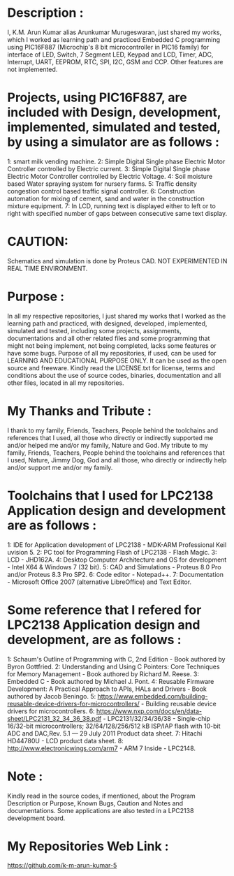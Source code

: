 ﻿Description :
=============
I,  K.M. Arun Kumar alias Arunkumar Murugeswaran, just shared my works, which I worked as learning path and practiced Embedded C programming using PIC16F887 (Microchip's 8 bit microcontroller in PIC16 family) for interface of LED, Switch, 7 Segment LED, Keypad and LCD, Timer, ADC, Interrupt, UART, EEPROM, RTC, SPI, I2C, GSM and CCP. Other features are not implemented. 

Projects, using PIC16F887, are included with Design, development, implemented, simulated and tested, by using a simulator are as follows :
===========================================================================================================================================
 1: smart milk vending machine. 
 2: Simple Digital Single phase Electric Motor Controller controlled by Electric current.
 3: Simple Digital Single phase Electric Motor Controller controlled by Electric Voltage.
 4: Soil moisture based Water spraying system for nursery farms.
 5: Traffic density congestion control based traffic signal controller.
 6: Construction automation for mixing of cement, sand and water in the construction mixture equipment. 
 7: In LCD, running text is displayed either to left or to right with specified number of gaps between consecutive same text display.

CAUTION:
========
Schematics and simulation is done by Proteus CAD. NOT EXPERIMENTED IN REAL TIME ENVIRONMENT.

Purpose :
=========
In all my respective repositories, I just shared my works that I worked as the learning path and practiced, with designed, developed, implemented, simulated and tested, including some projects, assignments, documentations and all other related files and some programming that might not being implement, not being completed, lacks some features or have some bugs. Purpose of all my repositories, if used, can be used for LEARNING AND EDUCATIONAL PURPOSE ONLY. It can be used as the open source and freeware. Kindly read the LICENSE.txt for license, terms and conditions about the use of source codes, binaries, documentation and all other files, located in all my repositories. 

My Thanks and Tribute :
========================
I thank to my family, Friends, Teachers, People behind the toolchains and references that I used, all those who directly or indirectly supported me and/or helped me and/or my family, Nature and God. My tribute to my family, Friends, Teachers, People behind the toolchains and references that I used, Nature, Jimmy Dog, God and all those, who directly or indirectly help and/or support me and/or my family.

Toolchains that I used for LPC2138 Application design and development are as follows :
======================================================================================
1: IDE for Application development of LPC2138                               - MDK-ARM Professional Keil uvision 5. 
2: PC tool for Programming Flash of LPC2138                                 - Flash Magic.
3: LCD                                                                      - JHD162A.
4: Desktop Computer Architecture and OS for development                     - Intel X64 & Windows 7 (32 bit).
5: CAD and Simulations                                                      - Proteus 8.0 Pro and/or Proteus 8.3 Pro SP2. 
6: Code editor                                                              - Notepad++.
7: Documentation                                                            - Microsoft Office 2007 (alternative LibreOffice) and Text Editor. 


Some reference that I refered for LPC2138 Application design and development, are as follows :
==============================================================================================
1: Schaum's Outline of Programming with C, 2nd Edition - Book authored by Byron Gottfried.
2: Understanding and Using C Pointers: Core Techniques for Memory Management - Book authored by Richard M. Reese. 
3: Embedded C - Book authored by Michael J. Pont.
4: Reusable Firmware Development: A Practical Approach to APIs, HALs and Drivers - Book authored by Jacob Beningo. 
5: https://www.embedded.com/building-reusable-device-drivers-for-microcontrollers/ - Building reusable device drivers for microcontrollers.
6: https://www.nxp.com/docs/en/data-sheet/LPC2131_32_34_36_38.pdf - LPC2131/32/34/36/38 - Single-chip 16/32-bit microcontrollers; 32/64/128/256/512 kB ISP/IAP flash with 10-bit ADC and DAC,Rev. 5.1 — 29 July 2011 Product data sheet. 
7: Hitachi HD44780U - LCD product data sheet.
8: http://www.electronicwings.com/arm7  - ARM 7 Inside - LPC2148.


Note :
======
Kindly read in the source codes, if mentioned, about the Program Description or Purpose, Known Bugs, Caution and Notes and documentations. Some applications are also tested in a LPC2138 development board.

My Repositories Web Link :
==========================
https://github.com/k-m-arun-kumar-5

